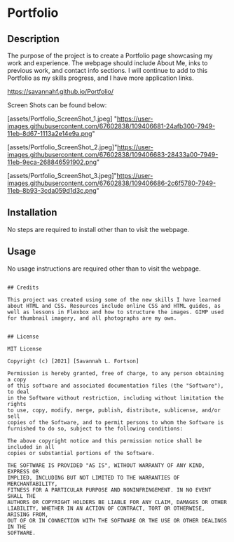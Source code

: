 # Portfolio

## Description 

The purpose of the project is to create a Portfolio page showcasing my work and experience. The webpage should include About Me, inks to previous work, and contact info sections. I will continue to add to this Portfolio as my skills progress, and I have more application links. 

https://savannahf.github.io/Portfolio/

Screen Shots can be found below:

[assets/Portfolio_ScreenShot_1.jpeg] "https://user-images.githubusercontent.com/67602838/109406681-24afb300-7949-11eb-8d67-1113a2e14e9a.png"

[assets/Portfolio_ScreenShot_2.jpeg]"https://user-images.githubusercontent.com/67602838/109406683-28433a00-7949-11eb-9eca-268846591902.png"

[assets/Portfolio_ScreenShot_3.jpeg]"https://user-images.githubusercontent.com/67602838/109406686-2c6f5780-7949-11eb-8b93-3cda059d1d3c.png"


## Installation

No steps are required to install other than to visit the webpage. 


## Usage 

No usage instructions are required other than to visit the webpage. 
```

## Credits

This project was created using some of the new skills I have learned about HTML and CSS. Resources include online CSS and HTML guides, as well as lessons in Flexbox and how to structure the images. GIMP used for thumbnail imagery, and all photographs are my own. 


## License

MIT License

Copyright (c) [2021] [Savannah L. Fortson]

Permission is hereby granted, free of charge, to any person obtaining a copy
of this software and associated documentation files (the "Software"), to deal
in the Software without restriction, including without limitation the rights
to use, copy, modify, merge, publish, distribute, sublicense, and/or sell
copies of the Software, and to permit persons to whom the Software is
furnished to do so, subject to the following conditions:

The above copyright notice and this permission notice shall be included in all
copies or substantial portions of the Software.

THE SOFTWARE IS PROVIDED "AS IS", WITHOUT WARRANTY OF ANY KIND, EXPRESS OR
IMPLIED, INCLUDING BUT NOT LIMITED TO THE WARRANTIES OF MERCHANTABILITY,
FITNESS FOR A PARTICULAR PURPOSE AND NONINFRINGEMENT. IN NO EVENT SHALL THE
AUTHORS OR COPYRIGHT HOLDERS BE LIABLE FOR ANY CLAIM, DAMAGES OR OTHER
LIABILITY, WHETHER IN AN ACTION OF CONTRACT, TORT OR OTHERWISE, ARISING FROM,
OUT OF OR IN CONNECTION WITH THE SOFTWARE OR THE USE OR OTHER DEALINGS IN THE
SOFTWARE.
